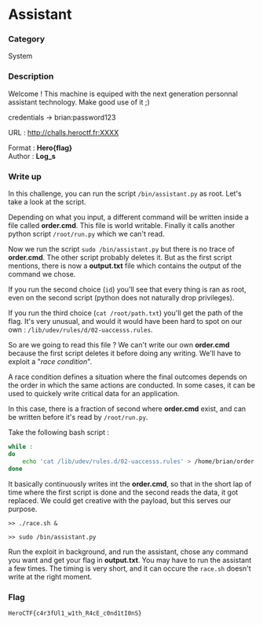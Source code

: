 # Assistant

### Category

System

### Description

Welcome ! This machine is equiped with the next generation personnal assistant technology. Make good use of it ;)

credentials -> brian:password123

URL : http://challs.heroctf.fr:XXXX

Format : **Hero{flag}**<br>
Author : **Log_s**

### Write up

In this challenge, you can run the script `/bin/assistant.py` as root. Let's take a look at the script.

Depending on what you input, a different command will be written inside a file called **order.cmd**. This file is world writable. Finally it calls another python script `/root/run.py` which we can't read.

Now we run the script `sudo /bin/assistant.py` but there is no trace of **order.cmd**. The other script probably deletes it. But as the first script mentions, there is now a **output.txt** file which contains the output of the command we chose.

If you run the second choice (`id`) you'll see that every thing is ran as root, even on the second script (python does not naturally drop privileges). 

If you run the third choice (`cat /root/path.txt`) you'll get the path of the flag. It's very unusual, and would it would have been hard to spot on our own : `/lib/udev/rules/d/02-uaccesss.rules`.

So are we going to read this file ? We can't write our own **order.cmd** because the first script deletes it before doing any writing. We'll have to exploit a "*race condition*".

A race condition defines a situation where the final outcomes depends on the order in which the same actions are conducted. In some cases, it can be used to quickely write critical data for an application.

In this case, there is a fraction of second where **order.cmd** exist, and can be written before it's read by `/root/run.py`.

Take the following bash script :
```bash
while :
do
	echo 'cat /lib/udev/rules.d/02-uaccesss.rules' > /home/brian/order.cmd
done
 ```

 It basically continuously writes int the **order.cmd**, so that in the short lap of time where the first script is done and the second reads the data, it got replaced. We could get creative with the payload, but this serves our purpose.

```
>> ./race.sh &

>> sudo /bin/assistant.py
```

Run the exploit in background, and run the assistant, chose any command you want and get your flag in **output.txt**. You may have to run the assistant a few times. The timing is very short, and it can occure the `race.sh` doesn't write at the right moment.

### Flag

```HeroCTF{c4r3fUl1_w1th_R4cE_c0nd1tI0nS}```